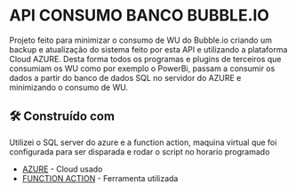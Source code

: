 # API CONSUMO BANCO BUBBLE.IO

Projeto feito para minimizar o consumo de WU do Bubble.io criando um backup e atualização do sistema feito por esta API e utilizando a plataforma Cloud AZURE.
Desta forma todos os programas e plugins de terceiros que consumiam os WU como por exemplo o PowerBi, passam a consumir os dados a partir do banco de dados SQL no servidor do AZURE e minimizando o consumo de WU.

## 🛠️ Construído com

Utilizei o SQL server do azure e a function action, maquina virtual que foi configurada para ser disparada e rodar o script no horario programado

* [AZURE](https://azure.microsoft.com/) - Cloud usado
* [FUNCTION ACTION](https://azure.microsoft.com/pt-br/products/functions/) - Ferramenta utilizada
